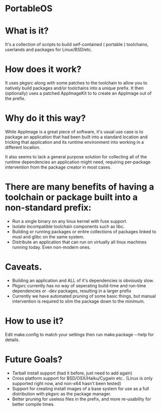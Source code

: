 # PortableOS


# What is it?

It's a collection of scripts to build self-contained ( portable ) toolchains, userlands and packages for Linux/BSD/etc.


# How does it work?

It uses pkgsrc along with some patches to the toolchain to allow you to natively build packages and/or toolchains into a unique prefix.
It then (optionally) uses a patched AppImageKit to to create an AppImage out of the prefix.


# Why do it this way?

While AppImage is a great piece of software, it's usual use case is to package an application that had been built into
a standard location and tricking that application and its runtime environment into working in a different location.

It also seems to lack a general purpose solution for collecting all of the runtime dependencies an application might need,
requiring per-package intervention from the package creator in most cases.


# There are many benefits of having a toolchain or package built into a non-standard prefix:

- Run a single binary on any linux kernel with fuse support.
- Isolate incompatible toolchain components such as libc.
- Building or running packages or entire collections of packages linked to musl and glibc on the same system.
- Distribute an application that can run on virtually all linux machines running today. Even non-modern ones.


# Caveats.

- Building an application and ALL of it's dependencies is obviously slow.
- Pkgsrc currently has no way of seperating build-time and run-time dependencies or -dev packages, resulting in a larger prefix
- Currently we have automated pruning of some basic things, but manual intervention is required to slim the package down to the minimum.



# How to use it?

Edit make.config to match your settings then run make.package --help for details.



# Future Goals?

- Tarball install support (had it before, just need to add again)
- Cross platform support for BSD/OSX/Haiku/Cygwin etc.. (Linux is only supported right now, and non-x64 hasn't been tested)
- Support for creating install images of a base system for use as a full distribution with pkgsrc as the package manager.
- Better pruning for useless files in the prefix, and more re-usability for better compile times.
